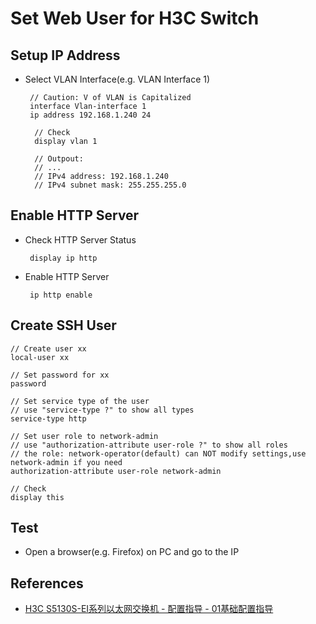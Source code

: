 # Set Web User for H3C Switch

## Setup IP Address
* Select VLAN Interface(e.g. VLAN Interface 1)

       // Caution: V of VLAN is Capitalized
       interface Vlan-interface 1
       ip address 192.168.1.240 24

        // Check
        display vlan 1

        // Outpout:
        // ...
        // IPv4 address: 192.168.1.240
        // IPv4 subnet mask: 255.255.255.0

## Enable HTTP Server
* Check HTTP Server Status

       display ip http

* Enable HTTP Server

       ip http enable

## Create SSH User

    // Create user xx
    local-user xx
    
    // Set password for xx
    password

    // Set service type of the user
    // use "service-type ?" to show all types
    service-type http

    // Set user role to network-admin
    // use "authorization-attribute user-role ?" to show all roles
    // the role: network-operator(default) can NOT modify settings,use network-admin if you need
    authorization-attribute user-role network-admin

    // Check
    display this

## Test
* Open a browser(e.g. Firefox) on PC and go to the IP

## References
* [H3C S5130S-EI系列以太网交换机 - 配置指导 - 01基础配置指导](http://www.h3c.com/cn/d_201710/1038061_30005_0.htm)

